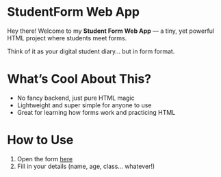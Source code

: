 # StudentForm Web App

Hey there! Welcome to my **Student Form Web App** — a tiny, yet powerful HTML project where students meet forms.   

Think of it as your digital student diary… but in form format.  


# What’s Cool About This?
* No fancy backend, just pure HTML magic 
* Lightweight and super simple for anyone to use  
* Great for learning how forms work and practicing HTML  


# How to Use
1. Open the form [here](https://barakath575.github.io/StudentForm/)  
2. Fill in your details (name, age, class… whatever!)  


